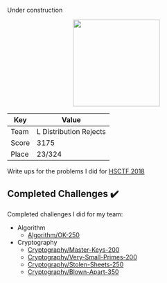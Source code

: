 Under construction


<p align="center">
  <img src="https://github.com/dumblole/CTF-Writeups/blob/master/HSCTF-2018/images/logo/logo.png" height="200" width = "200"> 
</p>

Key| Value
---|---
Team|L Distribution Rejects
Score|3175
Place|23/324

Write ups for the problems I did for [HSCTF 2018](https://compete.hsctf.com/challenges/ "2018 HSCTF")


## Completed Challenges :heavy_check_mark:

Completed challenges I did for my team:

* Algorithm
	* [Algorithm/OK-250]()
* Cryptography 
	* [Cryptography/Master-Keys-200]()
	* [Cryptography/Very-Small-Primes-200]()
	* [Cryptography/Stolen-Sheets-250]()
	* [Cryptography/Blown-Apart-350]()

 
